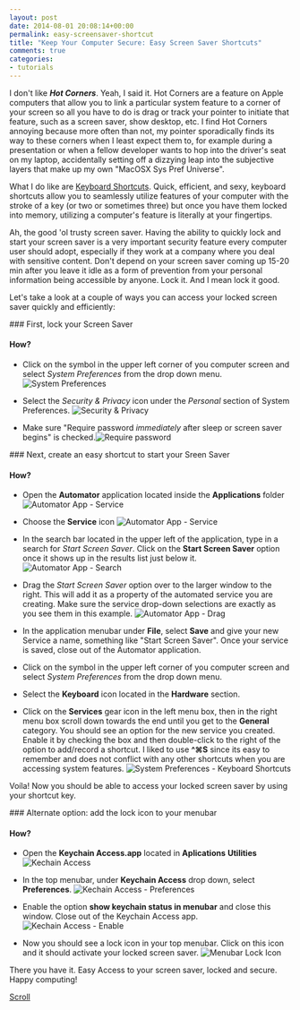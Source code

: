 ```yaml
---
layout: post
date: 2014-08-01 20:08:14+00:00
permalink: easy-screensaver-shortcut
title: "Keep Your Computer Secure: Easy Screen Saver Shortcuts"
comments: true
categories:
- tutorials
---
```


I don't like ***Hot Corners***. Yeah, I said it. Hot Corners are a feature on Apple computers that allow you to link a particular system feature to a corner of your screen so all you have to do is drag or track your pointer to initiate that feature, such as a screen saver, show desktop, etc. I find Hot Corners annoying because more often than not, my pointer sporadically finds its way to these corners when I least expect them to, for example during a presentation or when a fellow developer wants to hop into the driver's seat on my laptop, accidentally setting off a dizzying leap into the subjective layers that make up my own "MacOSX Sys Pref Universe".

What I do like are [Keyboard Shortcuts](http://www.danrodney.com/mac/). Quick, efficient, and sexy, keyboard shortcuts allow you to seamlessly utilize features of your computer with the stroke of a key (or two or sometimes three) but once you have them locked into memory, utilizing a computer's feature is literally at your fingertips.

Ah, the good 'ol trusty screen saver. Having the ability to quickly lock and start your screen saver is a very important security feature every computer user should adopt, especially if they work at a company where you deal with sensitive content. Don't depend on your screen saver coming up 15-20 min after you leave it idle as a form of prevention from your personal information being accessible by anyone. Lock it. And I mean lock it good.

Let's take a look at a couple of ways you can access your locked screen saver quickly and efficiently:

###<i class="fa fa-check fa-lg"></i> First, lock your Screen Saver

#### <i class="fa fa-download"></i> **How?**
* Click on the <i class="fa fa-apple"></i> symbol in the upper left corner of you computer screen and select *System Preferences* from the drop down menu.
![System Preferences](/assets/macosx-sys-pref.png "System Preferences")

* Select the *Security & Privacy* icon under the *Personal* section of System Preferences.
![Security & Privacy](/assets/macosx-sys-pref-security.png "Security & Privacy")

* Make sure "Require password *immediately* after sleep or screen saver begins" is checked.![Require password](/assets/macosx-sys-pref-security-screensaver-lock.png "Require Password")

###<i class="fa fa-check fa-lg"></i> Next, create an easy shortcut to start your Sreen Saver

#### <i class="fa fa-download"></i> **How?**
* Open the **Automator** application located inside the **Applications** folder
![Automator App - Service](/assets/app-automator.png "Automator App - Service")

* Choose the **Service** icon
![Automator App - Service](/assets/app-automator-service.png "Automator App - Service")

* In the search bar located in the upper left of the application, type in a search for *Start Screen Saver*. Click on the **Start Screen Saver** option once it shows up in the results list just below it.
![Automator App - Search](/assets/app-automator-search.png "Automator App - Search")

* Drag the *Start Screen Saver* option over to the larger window to the right. This will add it as a property of the automated service you are creating. Make sure the service drop-down selections are exactly as you see them in this example.
![Automator App - Drag](/assets/app-automator-drag.png "Automator App - Drag")

* In the application menubar under **File**, select **Save** and give your new Service a name, something like "Start Screen Saver". Once your service is saved, close out of the Automator application.
* Click on the <i class="fa fa-apple"></i> symbol in the upper left corner of you computer screen and select *System Preferences* from the drop down menu.
* Select the **Keyboard** icon located in the **Hardware** section. 
* Click on the **Services** gear icon in the left menu box, then in the right menu box scroll down towards the end until you get to the **General** category. You should see an option for the new service you created. Enable it by checking the box and then double-click to the right of the option to add/record a shortcut. I liked to use **&#94;&#8984;S** since its easy to remember and does not conflict with any other shortcuts when you are accessing system features.
![System Preferences - Keyboard Shortcuts](/assets/macosx-sys-pref-keyboard-shortcuts.png "System Preferences - Keyboard Shortcuts")

Voíla! Now you should be able to access your locked screen saver by using your shortcut key.


###<i class="fa fa-check fa-lg"></i> Alternate option: add the lock icon to your menubar

#### <i class="fa fa-download"></i> **How?**

* Open the **Keychain Access.app** located in **Aplications** <i class="fa fa-arrow-right"></i> **Utilities**
![Kechain Access](/assets/app-keychain-access.png "Keychain Access")

* In the top menubar, under **Keychain Access** drop down, select **Preferences**.
![Kechain Access - Preferences](/assets/app-keychain-access-pref.png "Keychain Access - Preferences")

* Enable the option **show keychain status in menubar** and close this window. Close out of the Keychain Access app.
![Kechain Access - Enable](/assets/app-keychain-access-enable.png "Keychain Access - Enable")

* Now you should see a lock icon in your top menubar. Click on this icon and it should activate your locked screen saver.
![Menubar Lock Icon](/assets/menubar-lock-icon.png "Menubar Lock Icon")

There you have it. Easy Access to your screen saver, locked and secure. Happy computing!

<a class="scrollup" href="#">Scroll</a>